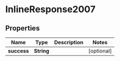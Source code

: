 

# InlineResponse2007


## Properties

| Name | Type | Description | Notes |
|------------ | ------------- | ------------- | -------------|
|**success** | **String** |  |  [optional] |



